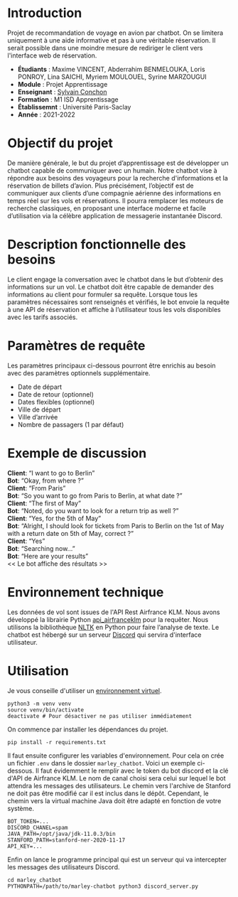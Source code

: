 # Introduction
Projet de recommandation de voyage en avion par chatbot. 
On se limitera uniquement à une aide informative et pas à une véritable réservation.
Il serait possible dans une moindre mesure de rediriger le client vers l'interface web de réservation.

* **Étudiants** : Maxime VINCENT, Abderrahim BENMELOUKA, Loris PONROY, Lina SAICHI, Myriem MOULOUEL, Syrine MARZOUGUI
* **Module** : Projet Apprentissage
* **Enseignant** : [Sylvain Conchon](https://www.lri.fr/~conchon/)
* **Formation** : M1 ISD Apprentissage
* **Établissemnt** : Université Paris-Saclay
* **Année** : 2021-2022

# Objectif du projet
De manière générale, le but du projet d’apprentissage est de développer un chatbot capable de communiquer avec un humain. 
Notre chatbot vise à répondre aux besoins des voyageurs pour la recherche d'informations et la réservation de billets d’avion.
Plus précisément, l’objectif est de communiquer aux clients d’une compagnie aérienne des informations en temps réel sur 
les vols et réservations. Il pourra remplacer les moteurs de recherche classiques, en proposant une interface moderne 
et facile d’utilisation via la célèbre application de messagerie instantanée Discord.

# Description fonctionnelle des besoins
Le client engage la conversation avec le chatbot dans le but d’obtenir des informations sur un vol. 
Le chatbot doit être capable de demander des informations au client pour formuler sa requête. 
Lorsque tous les paramètres nécessaires sont renseignés et vérifiés, le bot envoie la requête 
à une API de réservation et affiche à l’utilisateur tous les vols disponibles avec les tarifs associés.

# Paramètres de requête
Les paramètres principaux ci-dessous pourront être enrichis au besoin avec des paramètres optionnels supplémentaire.

* Date de départ
* Date de retour (optionnel)
* Dates flexibles (optionnel)
* Ville de départ
* Ville d’arrivée
* Nombre de passagers (1 par défaut)

# Exemple de discussion
**Client**: “I want to go to Berlin”\
**Bot**: “Okay, from where ?”\
**Client**: “From Paris”\
**Bot**: “So you want to go from Paris to Berlin, at what date ?”\
**Client**: “The first of May”\
**Bot**: “Noted, do you want to look for a return trip as well ?”\
**Client**: “Yes, for the 5th of May”\
**Bot**: “Alright, I should look for tickets from Paris to Berlin on the 1st of May with a return date
on 5th of May, correct ?”\
**Client**: “Yes”\
**Bot**: “Searching now...”\
**Bot**: “Here are your results”\
<< Le bot affiche des résultats >>

# Environnement technique
Les données de vol sont issues de l'API Rest Airfrance KLM. Nous avons développé la librairie Python
[api_airfranceklm](https://github.com/orthose/api-airfranceklm-python-sdk) pour la requêter.
Nous utilisons la bibliothèque [NLTK](https://www.nltk.org/) en Python pour faire l’analyse de texte.
Le chatbot est hébergé sur un serveur [Discord](https://discord.com/) qui servira d'interface utilisateur.

# Utilisation
Je vous conseille d'utiliser un [environnement virtuel](https://docs.python.org/3/library/venv.html).
```shell
python3 -m venv venv
source venv/bin/activate
deactivate # Pour désactiver ne pas utiliser immédiatement
```

On commence par installer les dépendances du projet.
```commandline
pip install -r requirements.txt
```

Il faut ensuite configurer les variables d'environnement. Pour cela on crée un fichier `.env` dans le dossier `marley_chatbot`.
Voici un exemple ci-dessous. Il faut évidemment le remplir avec le token du bot discord et la clé d'API de Airfrance KLM.
Le nom de canal choisi sera celui sur lequel le bot attendra les messages des utilisateurs.
Le chemin vers l'archive de Stanford ne doit pas être modifié car il est inclus dans le dépôt.
Cependant, le chemin vers la virtual machine Java doit être adapté en fonction de votre système.
```
BOT_TOKEN=...
DISCORD_CHANEL=spam
JAVA_PATH=/opt/java/jdk-11.0.3/bin
STANFORD_PATH=stanford-ner-2020-11-17
API_KEY=...
```

Enfin on lance le programme principal qui est un serveur qui va intercepter les messages des utilisateurs Discord.
```commandline
cd marley_chatbot
PYTHONPATH=/path/to/marley-chatbot python3 discord_server.py
```
